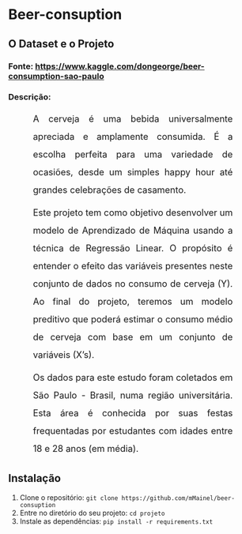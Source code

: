 # Beer-consuption

## O Dataset e o Projeto

### Fonte: https://www.kaggle.com/dongeorge/beer-consumption-sao-paulo

### Descrição:
<p style='font-size: 18px; line-height: 2; margin: 10px 50px; text-align: justify;'>A cerveja é uma bebida universalmente apreciada e amplamente consumida. É a escolha perfeita para uma variedade de ocasiões, desde um simples happy hour até grandes celebrações de casamento.</p>

<p style='font-size: 18px; line-height: 2; margin: 10px 50px; text-align: justify;'>Este projeto tem como objetivo desenvolver um modelo de Aprendizado de Máquina usando a técnica de Regressão Linear. O propósito é entender o efeito das variáveis presentes neste conjunto de dados no consumo de cerveja (Y). Ao final do projeto, teremos um modelo preditivo que poderá estimar o consumo médio de cerveja com base em um conjunto de variáveis (X’s).</p>

<p style='font-size: 18px; line-height: 2; margin: 10px 50px; text-align: justify;'>Os dados para este estudo foram coletados em São Paulo - Brasil, numa região universitária. Esta área é conhecida por suas festas frequentadas por estudantes com idades entre 18 e 28 anos (em média).</p>

## Instalação

1. Clone o repositório: `git clone https://github.com/mMainel/beer-consuption`
2. Entre no diretório do seu projeto: `cd projeto`
3. Instale as dependências: `pip install -r requirements.txt`
